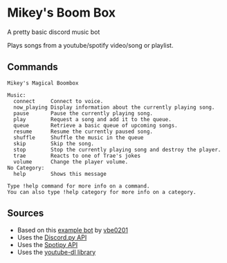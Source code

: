 # Mikey's Boom Box
A pretty basic discord music bot

Plays songs from a youtube/spotify video/song or playlist.

## Commands
```
Mikey's Magical Boombox

Music:
  connect     Connect to voice.
  now_playing Display information about the currently playing song.
  pause       Pause the currently playing song.
  play        Request a song and add it to the queue.
  queue       Retrieve a basic queue of upcoming songs.
  resume      Resume the currently paused song.
  shuffle     Shuffle the music in the queue
  skip        Skip the song.
  stop        Stop the currently playing song and destroy the player.
  trae        Reacts to one of Trae's jokes
  volume      Change the player volume.
​No Category:
  help        Shows this message

Type !help command for more info on a command.
You can also type !help category for more info on a category.
```

## Sources
- Based on this [example bot](https://gist.github.com/vbe0201/ade9b80f2d3b64643d854938d40a0a2d) by [vbe0201](https://github.com/vbe0201)
- Uses the [Discord.py API](https://discordpy.readthedocs.io/en/stable/api.html)
- Uses the [Spotipy API](https://spotipy.readthedocs.io/en/2.19.0/)
- Uses the [youtube-dl library](https://github.com/ytdl-org/youtube-dl)
